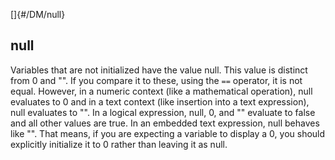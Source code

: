 []{#/DM/null}
  ## null
  Variables that are not initialized have the value null. This value is
  distinct from 0 and \"\". If you compare it to these, using the `==`
  operator, it is not equal. However, in a numeric context (like a
  mathematical operation), null evaluates to 0 and in a text context (like
  insertion into a text expression), null evaluates to \"\". In a logical
  expression, null, 0, and \"\" evaluate to false and all other values are
  true.
  In an embedded text expression, null behaves like \"\". That means, if
  you are expecting a variable to display a 0, you should explicitly
  initialize it to 0 rather than leaving it as null.
